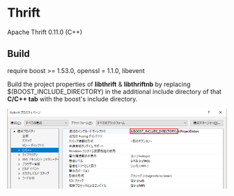 # Thrift
Apache Thrift 0.11.0 (C++)

## Build
require boost >= 1.53.0, openssl = 1.1.0, libevent

Build the project properties of __libthrift__ & __libthriftnb__ by replacing 
$(BOOST_INCLUDE_DIRECTORY) in the additional include directory of that __C/C++ tab__ with the boost's include directory.

![](https://raw.githubusercontent.com/okanon/thrift/0.11.0/snapshots/include.png)